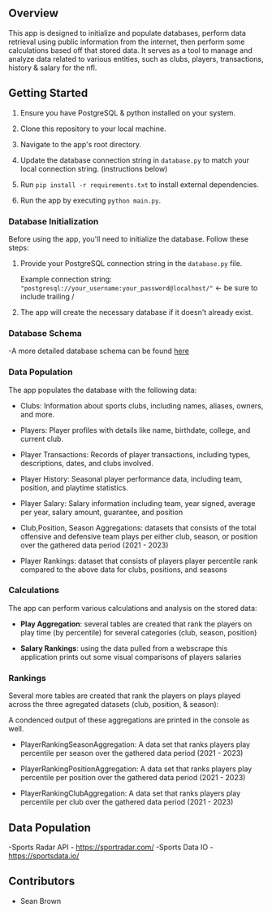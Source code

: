 ## Overview
This app is designed to initialize and populate databases, perform data retrieval using public information from the internet, then perform some calculations based off that stored data. It serves as a tool to manage and analyze data related to various entities, such as clubs, players, transactions, history & salary for the nfl.

## Getting Started
1. Ensure you have PostgreSQL & python installed on your system.

2. Clone this repository to your local machine.

3. Navigate to the app's root directory.

4. Update the database connection string in `database.py` to match your local connection string. (instructions below)

5. Run `pip install -r requirements.txt` to install external dependencies.

6. Run the app by executing `python main.py`.


### Database Initialization
Before using the app, you'll need to initialize the database. Follow these steps:

1. Provide your PostgreSQL connection string in the `database.py` file.

   Example connection string: `"postgresql://your_username:your_password@localhost/"` <- be sure to include trailing /

2. The app will create the necessary database if it doesn't already exist.



### Database Schema
-A more detailed database schema can be found [here](https://github.com/seanbb88/falcons/blob/main/database_schema_doc.md)

### Data Population
The app populates the database with the following data:

- Clubs: Information about sports clubs, including names, aliases, owners, and more.

- Players: Player profiles with details like name, birthdate, college, and current club.

- Player Transactions: Records of player transactions, including types, descriptions, dates, and clubs involved.

- Player History: Seasonal player performance data, including team, position, and playtime statistics.

- Player Salary: Salary information including team, year signed, average per year, salary amount, guarantee, and position

- Club,Position, Season Aggregations:
datasets that consists of the total offensive and defensive team plays per either club, season, or position over the gathered data period (2021 - 2023)

- Player Rankings:
dataset that consists of players player percentile rank compared to the above data for clubs, positions, and seasons


### Calculations
The app can perform various calculations and analysis on the stored data:

- **Play Aggregation**: several tables are created that rank the players on play time (by percentile) for several categories (club, season, position)

- **Salary Rankings**: using the data pulled from a webscrape this application prints out some visual comparisons of players salaries 

### Rankings
Several more tables are created that rank the players on plays played across the three agregated datasets (club, position, & season):

A condenced output of these aggregations are printed in the console as well.

- PlayerRankingSeasonAggregation: A data set that ranks players play percentile per season over the gathered data period (2021 - 2023)

- PlayerRankingPositionAggregation: A data set that ranks players play percentile per position over the gathered data period (2021 - 2023)

- PlayerRankingClubAggregation: A data set that ranks players play percentile per club over the gathered data period (2021 - 2023)

## Data Population
-Sports Radar API - https://sportradar.com/
-Sports Data IO - https://sportsdata.io/


## Contributors
- Sean Brown
